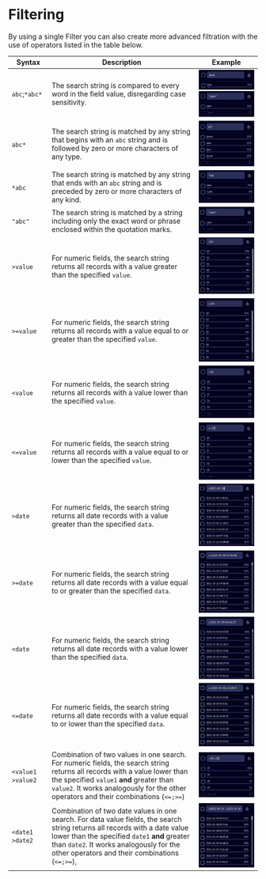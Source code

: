 # Filtering

By using a single Filter you can also create more advanced filtration with the use of operators listed in the table below.

| Syntax            | Description                                                  | Example                                                      |
| ----------------- | ------------------------------------------------------------ | ------------------------------------------------------------ |
| `abc`;`*abc*`     | The search string is compared to every word in the field value, disregarding case sensitivity. | ![image-20231013125450803](assets/image-20231013125450803.png)![image-20231013111842517](assets/image-20231013111842517.png) |
| `abc*`            | The search string is matched by any string that begins with an `abc` string and is followed by zero or more characters of any type. | ![image-20231013112455093](assets/image-20231013112455093.png) |
| `*abc`            | The search string is matched by any string that ends with an `abc` string and is preceded by zero or more characters of any kind. | ![image-20231013112156678](assets/image-20231013112156678.png) |
| `"abc"`           | The search string is matched by a string including only the exact word or phrase enclosed within the quotation marks. | ![image-20231013133549626](assets/image-20231013133549626.png) |
| `>value`          | For numeric fields, the search string returns all records with a value greater than the specified `value`. | ![image-20231013125730484](assets/image-20231013125730484.png) |
| `>=value`         | For numeric fields, the search string returns all records with a value equal to or greater than the specified `value`. | ![image-20231013125821160](assets/image-20231013125821160.png) |
| `<value`          | For numeric fields, the search string returns all records with a value lower than the specified `value`. | ![image-20231013130157932](assets/image-20231013130157932.png) |
| `<=value`         | For numeric fields, the search string returns all records with a value equal to or lower than the specified `value`. | ![image-20231013130106462](assets/image-20231013130106462.png) |
| `>date`           | For numeric fields, the search string returns all date records with a value greater than the specified `data`. | ![image-20231013132639792](assets/image-20231013132639792.png) |
| `>=date`          | For numeric fields, the search string returns all date records with a value equal to or greater than the specified `data`. | ![image-20231013155146569](assets/image-20231013155146569.png) |
| `<date`           | For numeric fields, the search string returns all date records with a value lower than the specified `data`. | ![image-20231013132852776](assets/image-20231013132852776.png) |
| `<=date`          | For numeric fields, the search string returns all date records with a value equal to or lower than the specified `data`. | ![image-20231013155042381](assets/image-20231013155042381.png) |
| `<value1 >value2` | Combination of two values in one search. For numeric fields, the search string returns all records with a value lower than the specified `value1` **and** greater than `value2`. It works analogously for the other operators and their combinations (`<=;>=`) | ![image-20231013133300429](assets/image-20231013133300429.png) |
| `<date1 >date2`   | Combination of two date values in one search. For data value fields, the search string returns all records with a date value lower than the specified `date1` **and** greater than `date2`. It works analogously for the other operators and their combinations (`<=;>=`), | ![image-20231013155611369](assets/image-20231013155611369.png) |